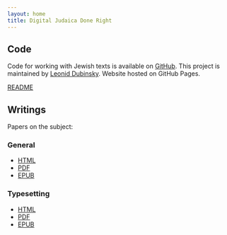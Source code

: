 ```yaml
---
layout: home
title: Digital Judaica Done Right
---
```


## Code ##

Code for working with Jewish texts is available on
[GitHub](https://github.com/digitaljudaica/digitaljudaica.org).
This project is maintained by [Leonid Dubinsky](https://github.com/dubinsky).
Website hosted on GitHub Pages.

[README](/README.md)


## Writings ##

Papers on the subject:

### General ###
- [HTML](/judaica/html/index.html)
- [PDF](/judaica/pdf/judaica.pdf)
- [EPUB](/judaica/epub/judaica.epub)

### Typesetting ###
- [HTML](/typesetting/html/index.html)
- [PDF](/typesetting/pdf/judaica.pdf)
- [EPUB](/typesetting/epub/judaica.epub)
